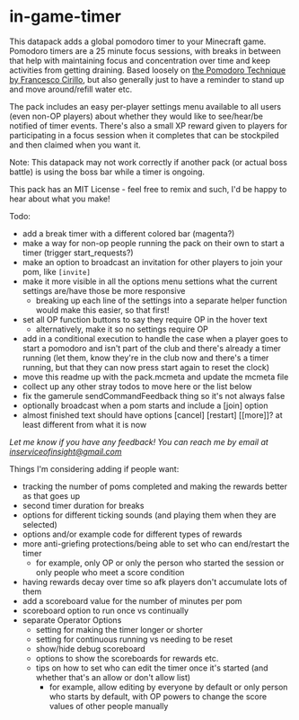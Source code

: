 # in-game-timer
This datapack adds a global pomodoro timer to your Minecraft game. Pomodoro timers are a 25 minute focus sessions, with breaks in between that help with maintaining focus and concentration over time and keep activities from getting draining. Based loosely on [the Pomodoro Technique by Francesco Cirillo](https://francescocirillo.com/pages/pomodoro-technique), but also generally just to have a reminder to stand up and move around/refill water etc.

The pack includes an easy per-player settings menu available to all users (even non-OP players) about whether they would like to see/hear/be notified of timer events. There's also a small XP reward given to players for participating in a focus session when it completes that can be stockpiled and then claimed when you want it.

Note: This datapack may not work correctly if another pack (or actual boss battle) is using the boss bar while a timer is ongoing.

This pack has an MIT License - feel free to remix and such, I'd be happy to hear about what you make!

Todo:
- add a break timer with a different colored bar (magenta?)
- make a way for non-op people running the pack on their own to start a timer (trigger start_requests?)
- make an option to broadcast an invitation for other players to join your pom, like `[invite]`
- make it more visible in all the options menu settions what the current settings are/have those be more responsive
  - breaking up each line of the settings into a separate helper function would make this easier, so that first!
- set all OP function buttons to say they require OP in the hover text
  - alternatively, make it so no settings require OP
- add in a conditional execution to handle the case when a player goes to start a pomodoro and isn't part of the club and there's already a timer running (let them, know they're in the club now and there's a timer running, but that they can now press start again to reset the clock)
- move this readme up with the pack.mcmeta and update the mcmeta file
- collect up any other stray todos to move here or the list below
- fix the gamerule sendCommandFeedback thing so it's not always false
- optionally broadcast when a pom starts and include a [join] option
- almost finished text should have options [cancel] [restart] [[more]]? at least different from what it is now

*Let me know if you have any feedback! You can reach me by email at inserviceofinsight@gmail.com*

Things I'm considering adding if people want:
- tracking the number of poms completed and making the rewards better as that goes up
- second timer duration for breaks
- options for different ticking sounds (and playing them when they are selected)
- options and/or example code for different types of rewards
- more anti-griefing protections/being able to set who can end/restart the timer
  - for example, only OP or only the person who started the session or only people who meet a score condition
- having rewards decay over time so afk players don't accumulate lots of them
- add a scoreboard value for the number of minutes per pom
- scoreboard option to run once vs continually
- separate Operator Options
  - setting for making the timer longer or shorter
  - setting for continuous running vs needing to be reset
  - show/hide debug scoreboard
  - options to show the scoreboards for rewards etc.
  - tips on how to set who can edit the timer once it's started (and whether that's an allow or don't allow list)
    - for example, allow editing by everyone by default or only person who starts by default, with OP powers to change the score values of other people manually